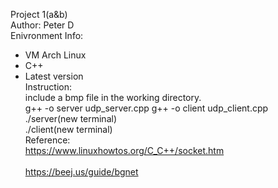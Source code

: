 Project 1(a&b)\
Author: Peter D\
Enivronment Info:
- VM Arch Linux
- C++
- Latest version
\
Instruction:\
include a bmp file in the working directory.\
g++ -o server udp_server.cpp
g++ -o client udp_client.cpp\
./server(new terminal)\
./client(new terminal)\
Reference:\
https://www.linuxhowtos.org/C_C++/socket.htm  
\
https://beej.us/guide/bgnet
